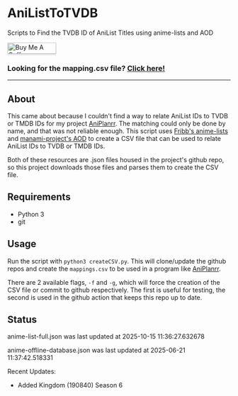 # AniListToTVDB
Scripts to Find the TVDB ID of AniList Titles using anime-lists and AOD

<a href="https://www.buymeacoffee.com/noggl" target="_blank"><img src="https://www.buymeacoffee.com/assets/img/custom_images/orange_img.png" alt="Buy Me A Coffee" style="height: 25px !important;width: 110px !important;box-shadow: 0px 3px 2px 0px rgba(190, 190, 190, 0.5) !important;-webkit-box-shadow: 0px 3px 2px 0px rgba(190, 190, 190, 0.5) !important;" ></a>
### **Looking for the mapping.csv file? [Click here!](https://raw.githubusercontent.com/noggl/AniListToTVDB/main/mapping.csv)**
------------------------
## About
This came about because I couldn't find a way to relate AniList IDs to TVDB or TMDB IDs for my project [AniPlanrr](https://github.com/noggl/AniPlanrr). The matching could only be done by name, and that was not reliable enough. This script uses [Fribb's anime-lists](https://github.com/Fribb/anime-lists) and [manami-project's AOD](https://github.com/manami-project/anime-offline-database) to create a CSV file that can be used to relate AniList IDs to TVDB or TMDB IDs.

Both of these resources are .json files housed in the project's github repo, so this project downloads those files and parses them to create the CSV file.

## Requirements
- Python 3
- git

## Usage

Run the script with `python3 createCSV.py`. This will clone/update the github repos and create the `mappings.csv` to be used in a program like [AniPlanrr](https://github.com/noggl/AniPlanrr).

There are 2 available flags, `-f` and `-g`, which will force the creation of the CSV file or commit to github respectively. The first is useful for testing, the second is used in the github action that keeps this repo up to date.

## Status
anime-list-full.json was last updated at 2025-10-15 11:36:27.632678

anime-offline-database.json was last updated at 2025-06-21 11:37:42.518331



Recent Updates:

- Added Kingdom (190840) Season 6
